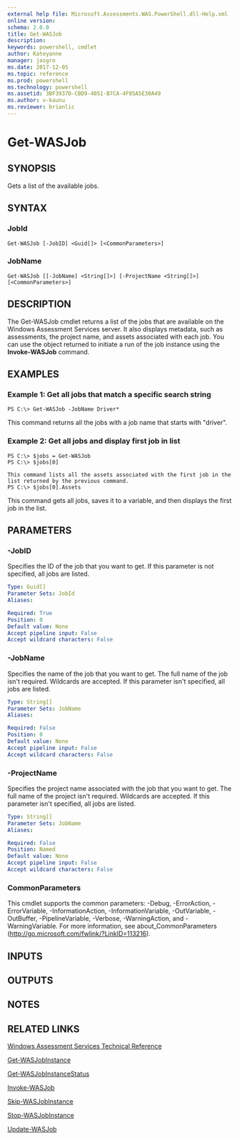 ```yaml
---
external help file: Microsoft.Assessments.WAS.PowerShell.dll-Help.xml
online version: 
schema: 2.0.0
title: Get-WASJob
description: 
keywords: powershell, cmdlet
author: Kateyanne
manager: jasgro
ms.date: 2017-12-05
ms.topic: reference
ms.prod: powershell
ms.technology: powershell
ms.assetid: 3BF3937D-CBD9-4051-B7CA-4F95A5E30A49
ms.author: v-kaunu
ms.reviewer: brianlic
---
```


# Get-WASJob

## SYNOPSIS
Gets a list of the available jobs.

## SYNTAX

### JobId
```
Get-WASJob [-JobID] <Guid[]> [<CommonParameters>]
```

### JobName
```
Get-WASJob [[-JobName] <String[]>] [-ProjectName <String[]>] [<CommonParameters>]
```

## DESCRIPTION
The Get-WASJob cmdlet returns a list of the jobs that are available on the Windows Assessment Services server.
It also displays metadata, such as assessments, the project name, and assets associated with each job.
You can use the object returned to initiate a run of the job instance using the **Invoke-WASJob** command.

## EXAMPLES

### Example 1: Get all jobs that match a specific search string
```
PS C:\> Get-WASJob -JobName Driver*
```

This command returns all the jobs with a job name that starts with "driver".

### Example 2: Get all jobs and display first job in list
```
PS C:\> $jobs = Get-WASJob
PS C:\> $jobs[0]

This command lists all the assets associated with the first job in the list returned by the previous command.
PS C:\> $jobs[0].Assets
```

This command gets all jobs, saves it to a variable, and then displays the first job in the list.

## PARAMETERS

### -JobID
Specifies the ID of the job that you want to get.
If this parameter is not specified, all jobs are listed.

```yaml
Type: Guid[]
Parameter Sets: JobId
Aliases: 

Required: True
Position: 0
Default value: None
Accept pipeline input: False
Accept wildcard characters: False
```

### -JobName
Specifies the name of the job that you want to get.
The full name of the job isn't required.
Wildcards are accepted.
If this parameter isn't specified, all jobs are listed.

```yaml
Type: String[]
Parameter Sets: JobName
Aliases: 

Required: False
Position: 0
Default value: None
Accept pipeline input: False
Accept wildcard characters: False
```

### -ProjectName
Specifies the project name associated with the job that you want to get.
The full name of the project isn't required.
Wildcards are accepted.
If this parameter isn't specified, all jobs are listed.

```yaml
Type: String[]
Parameter Sets: JobName
Aliases: 

Required: False
Position: Named
Default value: None
Accept pipeline input: False
Accept wildcard characters: False
```

### CommonParameters
This cmdlet supports the common parameters: -Debug, -ErrorAction, -ErrorVariable, -InformationAction, -InformationVariable, -OutVariable, -OutBuffer, -PipelineVariable, -Verbose, -WarningAction, and -WarningVariable. For more information, see about_CommonParameters (http://go.microsoft.com/fwlink/?LinkID=113216).

## INPUTS

## OUTPUTS

## NOTES

## RELATED LINKS

[Windows Assessment Services Technical Reference](http://go.microsoft.com/fwlink/?LinkId=215628)

[Get-WASJobInstance](./Get-WASJobInstance.md)

[Get-WASJobInstanceStatus](./Get-WASJobInstanceStatus.md)

[Invoke-WASJob](./Invoke-WASJob.md)

[Skip-WASJobInstance](./Skip-WASJobInstance.md)

[Stop-WASJobInstance](./Stop-WASJobInstance.md)

[Update-WASJob](./Update-WASJob.md)

